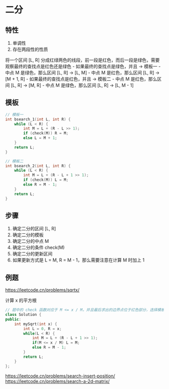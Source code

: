 # 二分
## 特性
1. 单调性
2. 存在两段性的性质

将一个区间 [L, R] 分成红绿两色的线段，前一段是红色，而后一段是绿色，需要观察最终的查找点是红色还是绿色
    - 如果最终的查找点是绿色，并且 -> 模板一
		- 中点 M 是绿色，那么区间 [L, R] -> [L, M]
		- 中点 M 是红色，那么区间 [L, R] -> [M + 1, R]
	- 如果最终的查找点是红色，并且 -> 模板二
		- 中点 M 是红色，那么区间 [L, R] -> [M, R]
		- 中点 M 是绿色，那么区间 [L, R] -> [L, M - 1]

## 模板
```C++
// 模板一
int bsearch_1(int L, int R) {
	while (L < R) {
		int M = L + (R - L >> 1);
		if (check(M)) R = M;
		else L = M + 1;
	}
	return L;
}

// 模板二
int bsearch_2(int L, int R) {
	while (L < R) {
		int M = L + (R - L + 1 >> 1);
		if (check(M)) L = M;
		else R = M - 1;
	}
	return L;
}
```

## 步骤
1. 确定二分的区间 [L, R]
2. 确定二分的模板
3. 确定二分的中点 M
4. 确定二分的条件 check(M)
5. 确定二分的更新区间
6. 如果更新方式是 L = M, R = M - 1，那么需要注意在计算 M 时加上 1 

## 例题
https://leetcode.cn/problems/sqrtx/

计算 x 的平方根

```C++
// 题中的 check 函数对应于 M <= x / M，并且最后求出的边界点位于红色部分，选择模板二
class Solution {
public:
	int mySqrt(int x) {
		int L = 0, R = x;
		while(L < R) {
			int M = L + (R - L + 1 >> 1);
			if(M <= x / M) L = M;
			else R = M - 1;
		}
		return L;
	}
};
```

https://leetcode.cn/problems/search-insert-position/
https://leetcode.cn/problems/search-a-2d-matrix/

